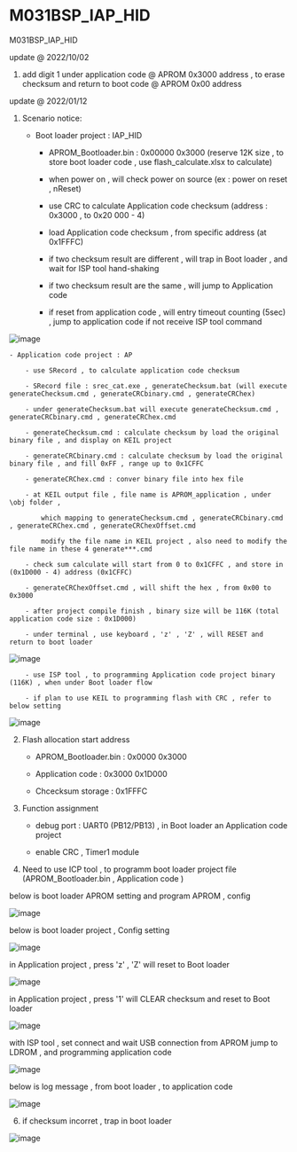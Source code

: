 # M031BSP_IAP_HID
 M031BSP_IAP_HID


update @ 2022/10/02

1. add digit 1 under application code @ APROM 0x3000 address , to erase checksum and return to boot code @ APROM 0x00 address


update @ 2022/01/12

1. Scenario notice:

	- Boot loader project : IAP_HID 
	
		- APROM_Bootloader.bin : 0x00000 0x3000 (reserve 12K size , to store boot loader code , use flash_calculate.xlsx to calculate)
	
		- when power on , will check power on source (ex : power on reset , nReset)
	
		- use CRC to calculate Application code checksum (address : 0x3000 , to 0x20 000 - 4)
		
		- load Application code checksum , from specific address (at 0x1FFFC)
		
		- if two checksum result are different , will trap in Boot loader , and wait for ISP tool hand-shaking
		
		- if two checksum result are the same , will jump to Application code

		- if reset from application code , will entry timeout counting (5sec) , jump to application code if not receive ISP tool command

![image](https://github.com/released/M031BSP_IAP_HID/blob/main/Under_APROM_z.jpg)
	
	- Application code project : AP
	
		- use SRecord , to calculate application code checksum 
		
		- SRecord file : srec_cat.exe , generateChecksum.bat (will execute generateChecksum.cmd , generateCRCbinary.cmd , generateCRChex)
					
		- under generateChecksum.bat will execute generateChecksum.cmd , generateCRCbinary.cmd , generateCRChex.cmd
	
		- generateChecksum.cmd : calculate checksum by load the original binary file , and display on KEIL project
		
		- generateCRCbinary.cmd : calculate checksum by load the original binary file , and fill 0xFF , range up to 0x1CFFC
		
		- generateCRChex.cmd : conver binary file into hex file
		
		- at KEIL output file , file name is APROM_application , under \obj folder , 
	
			which mapping to generateChecksum.cmd , generateCRCbinary.cmd , generateCRChex.cmd , generateCRChexOffset.cmd
	
			modify the file name in KEIL project , also need to modify the file name in these 4 generate***.cmd		
			
		- check sum calculate will start from 0 to 0x1CFFC , and store in (0x1D000 - 4) address (0x1CFFC)
		
		- generateCRChexOffset.cmd , will shift the hex , from 0x00 to 0x3000 
		
		- after project compile finish , binary size will be 116K (total application code size : 0x1D000)
		
		- under terminal , use keyboard , 'z' , 'Z' , will RESET and return to boot loader
		
![image](https://github.com/released/M031BSP_IAP_HID/blob/main/Under_APROM_z.jpg)		
		
		- use ISP tool , to programming Application code project binary (116K) , when under Boot loader flow		
		
		- if plan to use KEIL to programming flash with CRC , refer to below setting
		
![image](https://github.com/released/M031BSP_IAP_HID/blob/main/program_by_KEIL.jpg)
		
			
2. Flash allocation start address

	- APROM_Bootloader.bin : 0x0000 0x3000
	
	- Application code : 0x3000 0x1D000
		
	- Chcecksum storage : 0x1FFFC

3. Function assignment

	- debug port : UART0 (PB12/PB13) , in Boot loader an Application code project
	
	- enable CRC , Timer1 module
	
4. Need to use ICP tool , to programm boot loader project file (APROM_Bootloader.bin , Application code )

below is boot loader APROM setting and program APROM , config 

![image](https://github.com/released/M031BSP_IAP_HID/blob/main/APROM_ICP.jpg)

below is boot loader project , Config setting 

![image](https://github.com/released/M031BSP_IAP_HID/blob/main/Config_Bits.jpg)

in Application project , press 'z' , 'Z' will reset to Boot loader 

![image](https://github.com/released/M031BSP_IAP_HID/blob/main/Under_APROM_z.jpg)

in Application project , press '1' will CLEAR checksum and reset to Boot loader 

![image](https://github.com/released/M031BSP_IAP_HID/blob/main/Under_APROM_1.jpg)

with ISP tool , set connect and wait USB connection from APROM jump to LDROM , and programming application code

![image](https://github.com/released/M031BSP_IAP_HID/blob/main/ISP_connect.jpg)

below is log message , from boot loader , to application code

![image](https://github.com/released/M031BSP_IAP_HID/blob/main/regular_power_on_check_checksum.jpg)

6. if checksum incorret , trap in boot loader 

![image](https://github.com/released/M031BSP_IAP_HID/blob/main/error_checksum_stay_in_boot_loader.jpg)


